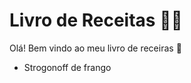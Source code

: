 # Livro de Receitas :man_cook:

Olá! Bem vindo ao meu livro de receiras :wave:

- Strogonoff de frango


